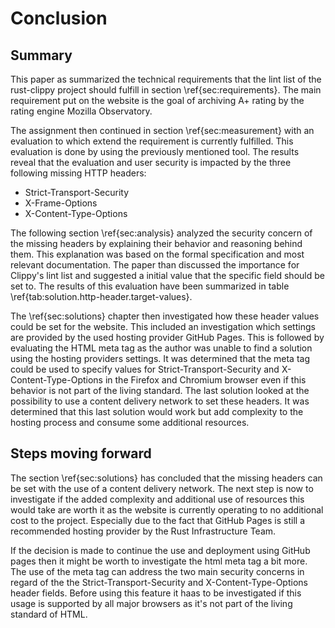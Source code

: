# Conclusion

## Summary
This paper as summarized the technical requirements that the lint list of the rust-clippy project should fulfill in section \ref{sec:requirements}. The main requirement put on the website is the goal of archiving A+ rating by the rating engine Mozilla Observatory.

The assignment then continued in section \ref{sec:measurement} with an evaluation to which extend the requirement is currently fulfilled. This evaluation is done by using the previously mentioned tool. The results reveal that the evaluation and user security is impacted by the three following missing HTTP headers: 

* Strict-Transport-Security
* X-Frame-Options
* X-Content-Type-Options

The following section \ref{sec:analysis} analyzed the security concern of the missing headers by explaining their behavior and reasoning behind them. This explanation was based on the formal specification and most relevant documentation. The paper than discussed the importance for Clippy's lint list and suggested a initial value that the specific field should be set to. The results of this evaluation have been summarized in table \ref{tab:solution.http-header.target-values}.

The \ref{sec:solutions} chapter then investigated how these header values could be set for the website. This included an investigation which settings are provided by the used hosting provider GitHub Pages. This is followed by evaluating the HTML meta tag as the author was unable to find a solution using the hosting providers settings. It was determined that the meta tag could be used to specify values for Strict-Transport-Security and X-Content-Type-Options in the Firefox and Chromium browser even if this behavior is not part of the living standard. The last solution looked at the possibility to use a content delivery network to set these headers. It was determined that this last solution would work but add complexity to the hosting process and consume some additional resources. 

## Steps moving forward
The section \ref{sec:solutions} has concluded that the missing headers can be set with the use of a content delivery network. The next step is now to investigate if the added complexity and additional use of resources this would take are worth it as the website is currently operating to no additional cost to the project. Especially due to the fact that GitHub Pages is still a recommended hosting provider by the Rust Infrastructure Team.  

If the decision is made to continue the use and deployment using GitHub pages then it might be worth to investigate the html meta tag a bit more. The use of the meta tag can address the two main security concerns in regard of the  the Strict-Transport-Security and X-Content-Type-Options header fields. Before using this feature it haas to be investigated if this usage is supported by all major browsers as it's not part of the living standard of HTML.